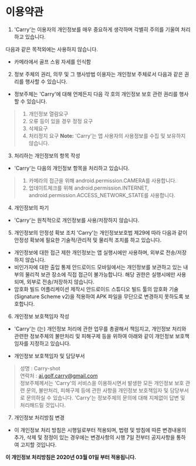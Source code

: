 # 이용약관
  
1. 'Carry'는 이용자의 개인정보를 매우 중요하게 생각하며 각별히 주의를 기울여 처리하고 있습니다.   
  
  다음과 같은 목적외에는 사용하지 않습니다.   
  - 카메라에서 골프 스윙 자세를 인식함

2. 정보 주체의 권리, 의무 및 그 행사방법 이용자는 개인정보 주체로서 다음과 같은 권리를 행사할 수 있습니다.

  - 정보주체는 'Carry'에 대해 언제든지 다음 각 호의 개인정보 보호 관련 권리를 행사할 수 있습니다.   
> 1) 개인정보 열람요구
> 2) 오류 등이 있을 경우 정정 요구
> 3) 삭제요구
> 4) 처리정지 요구 
> **Note:** 'Carry'는 앱 사용자의 사용정보를 수집 및 보유하지 않습니다.


3. 처리하는 개인정보의 항목 작성

  - 'Carry'는 다음의 개인정보 항목을 처리하고 있습니다.
> 1) 카메라의 접근을 위해 android.permission.CAMERA를 사용합니다.  
> 2) 업데이트체크를 위해 android.permission.INTERNET, android.permission.ACCESS_NETWORK_STATE를 사용합니다.


4. 개인정보의 파기 
  - 'Carry'는 원칙적으로 개인정보를 사용/저장하지 않습니다.


5. 개인정보의 안정성 확보 조치 'Carry'는 개인정보보호법 제29에 따라 다음과 같이 안정성 확보에 필요한 기술적/관리적 및 물리적 조치를 하고 있습니다.

- 개인정보에 대한 접근 제한
  개인정보는 앱 실행시에만 사용하며, 외부로 전송/저장하지 않습니다.
- 비인가자에 대한 출입 통제
  안드로이드 모바일에서는 개인정보를 보관하고 있는 내부의 물리적 보관 장소에 직접 접근이 불가능합니다. 해당 권한은 실행시에만 사용되며, 외부로 전송/저장하지 않습니다.
- 암호화 빌드
  어플리케이션 제작시 안드로이드 스튜디오 빌드 툴의 암호화 기술(Signature Scheme v2)을 적용하여 APK 파일을 무단으로 변경하지 못하도록 보호합니다.


6. 개인정보 보호책임자 작성
  - 'Carry'는 (는) 개인정보 처리에 관한 업무를 총괄해서 책임지고, 개인정보 처리와 관련한 정보주체의 불만처리 및 피해구제 등을 위하여 아래와 같이 개인정보 보호책임자를 지정하고 있습니다.

  - 개인정보 보호책임자 및 담당부서
> 성명 : Carry-shot  
> 연락처 : ai.golf.carry@gmail.com  
> 정보주체께서는 'Carry'의 서비스을 이용하시면서 발생한 모든 개인정보 보호 관련 문의, 불만처리, 피해구제 등에 관한 사항을 개인정보 보호책임자 및 담당부서로 문의하실 수 있습니다. 'Carry'는 정보주체의 문의에 대해 지체없이 답변 및 처리해드릴 것입니다.



7. 개인정보 처리방침 변경
  - 이 개인정보 처리 방침은 시행일로부터 적용되며, 법령 및 방침에 따른 변경내용의 추가, 삭제 및 정정이 있는 경우에는 변경사항의 시행 7일 전부터 공지사항을 통하여 고지할 것입니다.

**이 개인정보 처리방침은 2020년 03월 01일 부터 적용됩니다.**
